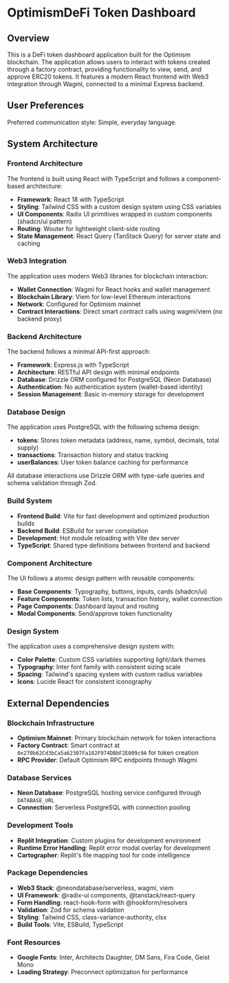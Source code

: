 # OptimismDeFi Token Dashboard

## Overview

This is a DeFi token dashboard application built for the Optimism blockchain. The application allows users to interact with tokens created through a factory contract, providing functionality to view, send, and approve ERC20 tokens. It features a modern React frontend with Web3 integration through Wagmi, connected to a minimal Express backend.

## User Preferences

Preferred communication style: Simple, everyday language.

## System Architecture

### Frontend Architecture

The frontend is built using React with TypeScript and follows a component-based architecture:

- **Framework**: React 18 with TypeScript
- **Styling**: Tailwind CSS with a custom design system using CSS variables
- **UI Components**: Radix UI primitives wrapped in custom components (shadcn/ui pattern)
- **Routing**: Wouter for lightweight client-side routing
- **State Management**: React Query (TanStack Query) for server state and caching

### Web3 Integration

The application uses modern Web3 libraries for blockchain interaction:

- **Wallet Connection**: Wagmi for React hooks and wallet management
- **Blockchain Library**: Viem for low-level Ethereum interactions
- **Network**: Configured for Optimism mainnet
- **Contract Interactions**: Direct smart contract calls using wagmi/viem (no backend proxy)

### Backend Architecture

The backend follows a minimal API-first approach:

- **Framework**: Express.js with TypeScript
- **Architecture**: RESTful API design with minimal endpoints
- **Database**: Drizzle ORM configured for PostgreSQL (Neon Database)
- **Authentication**: No authentication system (wallet-based identity)
- **Session Management**: Basic in-memory storage for development

### Database Design

The application uses PostgreSQL with the following schema design:

- **tokens**: Stores token metadata (address, name, symbol, decimals, total supply)
- **transactions**: Transaction history and status tracking
- **userBalances**: User token balance caching for performance

All database interactions use Drizzle ORM with type-safe queries and schema validation through Zod.

### Build System

- **Frontend Build**: Vite for fast development and optimized production builds
- **Backend Build**: ESBuild for server compilation
- **Development**: Hot module reloading with Vite dev server
- **TypeScript**: Shared type definitions between frontend and backend

### Component Architecture

The UI follows a atomic design pattern with reusable components:

- **Base Components**: Typography, buttons, inputs, cards (shadcn/ui)
- **Feature Components**: Token lists, transaction history, wallet connection
- **Page Components**: Dashboard layout and routing
- **Modal Components**: Send/approve token functionality

### Design System

The application uses a comprehensive design system with:

- **Color Palette**: Custom CSS variables supporting light/dark themes
- **Typography**: Inter font family with consistent sizing scale
- **Spacing**: Tailwind's spacing system with custom radius variables
- **Icons**: Lucide React for consistent iconography

## External Dependencies

### Blockchain Infrastructure

- **Optimism Mainnet**: Primary blockchain network for token interactions
- **Factory Contract**: Smart contract at `0x270b62Cd3bCa5a62307Fa182F974DBbF2E009c9A` for token creation
- **RPC Provider**: Default Optimism RPC endpoints through Wagmi

### Database Services

- **Neon Database**: PostgreSQL hosting service configured through `DATABASE_URL`
- **Connection**: Serverless PostgreSQL with connection pooling

### Development Tools

- **Replit Integration**: Custom plugins for development environment
- **Runtime Error Handling**: Replit error modal overlay for development
- **Cartographer**: Replit's file mapping tool for code intelligence

### Package Dependencies

- **Web3 Stack**: @neondatabase/serverless, wagmi, viem
- **UI Framework**: @radix-ui components, @tanstack/react-query
- **Form Handling**: react-hook-form with @hookform/resolvers
- **Validation**: Zod for schema validation
- **Styling**: Tailwind CSS, class-variance-authority, clsx
- **Build Tools**: Vite, ESBuild, TypeScript

### Font Resources

- **Google Fonts**: Inter, Architects Daughter, DM Sans, Fira Code, Geist Mono
- **Loading Strategy**: Preconnect optimization for performance